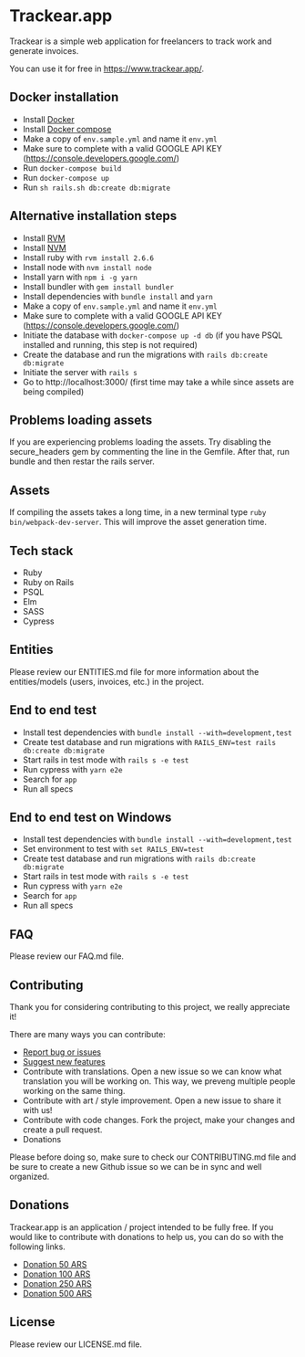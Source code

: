# Trackear.app
Trackear is a simple web application for freelancers to track work and
generate invoices.

You can use it for free in https://www.trackear.app/.

## Docker installation
- Install [Docker](https://docs.docker.com/get-docker/)
- Install [Docker compose](https://docs.docker.com/compose/install/)
- Make a copy of `env.sample.yml` and name it `env.yml`
- Make sure to complete with a valid GOOGLE API KEY (https://console.developers.google.com/)
- Run `docker-compose build`
- Run `docker-compose up`
- Run `sh rails.sh db:create db:migrate`

## Alternative installation steps
- Install [RVM](https://rvm.io/)
- Install [NVM](https://github.com/nvm-sh/nvm)
- Install ruby with `rvm install 2.6.6`
- Install node with `nvm install node`
- Install yarn with `npm i -g yarn`
- Install bundler with `gem install bundler`
- Install dependencies with `bundle install` and `yarn`
- Make a copy of `env.sample.yml` and name it `env.yml`
- Make sure to complete with a valid GOOGLE API KEY (https://console.developers.google.com/)
- Initiate the database with `docker-compose up -d db` (if you have PSQL installed and running, this step is not required)
- Create the database and run the migrations with `rails db:create db:migrate`
- Initiate the server with `rails s`
- Go to http://localhost:3000/ (first time may take a while since assets are being compiled)

## Problems loading assets
If you are experiencing problems loading the assets. Try disabling
the secure_headers gem by commenting the line in the Gemfile.
After that, run bundle and then restar the rails server.

## Assets
If compiling the assets takes a long time, in a new terminal
type `ruby bin/webpack-dev-server`. This will improve the asset
generation time.

## Tech stack
- Ruby
- Ruby on Rails
- PSQL
- Elm
- SASS
- Cypress

## Entities
Please review our ENTITIES.md file for more information about the
entities/models (users, invoices, etc.) in the project.

## End to end test
- Install test dependencies with `bundle install --with=development,test`
- Create test database and run migrations with `RAILS_ENV=test rails db:create db:migrate`
- Start rails in test mode with `rails s -e test`
- Run cypress with `yarn e2e`
- Search for `app`
- Run all specs

## End to end test on Windows
- Install test dependencies with `bundle install --with=development,test`
- Set environment to test with `set RAILS_ENV=test`
- Create test database and run migrations with `rails db:create db:migrate`
- Start rails in test mode with `rails s -e test`
- Run cypress with `yarn e2e`
- Search for `app`
- Run all specs

## FAQ
Please review our FAQ.md file.

## Contributing
Thank you for considering contributing to this project, we really appreciate it!

There are many ways you can contribute:

- [Report bug or issues](https://github.com/Trackear/trackear/issues/new?assignees=&labels=&template=bug_report.md&title=)
- [Suggest new features](https://github.com/Trackear/trackear/issues/new?assignees=&labels=&template=feature_request.md&title=)
- Contribute with translations. Open a new issue so we can know what translation you will be working on. This way, we preveng multiple people working on the same thing.
- Contribute with art / style improvement. Open a new issue to share it with us!
- Contribute with code changes. Fork the project, make your changes and create a pull request.
- Donations

Please before doing so, make sure to check our CONTRIBUTING.md file and be sure
to create a new Github issue so we can be in sync and well organized.

## Donations
Trackear.app is an application / project intended to be fully free. If you
would like to contribute with donations to help us, you can do so with the
following links.

- [Donation 50 ARS](https://www.mercadopago.com.ar/checkout/v1/redirect?pref_id=114997172-e63f95ba-8a6f-45c8-9007-f67087588812)
- [Donation 100 ARS](https://www.mercadopago.com.ar/checkout/v1/redirect?pref_id=114997172-425093a5-2c89-4253-9536-66cb7dc6a314)
- [Donation 250 ARS](https://www.mercadopago.com.ar/checkout/v1/redirect?pref_id=114997172-9735ce3a-6445-4cf0-b0d0-0f49d1cdaff3)
- [Donation 500 ARS](https://www.mercadopago.com.ar/checkout/v1/redirect?pref_id=114997172-ceadee56-00df-48d2-82e0-5168b8c34a0e)

## License
Please review our LICENSE.md file.
